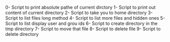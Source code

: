 0- Script to print absolute pathe of current dirctory
1- Script to print out content of current directory
2- Script to take you to home directory
3- Script to list files long method
4- Script to list more files and hidden ones
5- Script to list display user and grou ids
6- Script to create directory in the tmp directory
7- Script to move that file
8- Script to delete file
9- Script to delete directory
